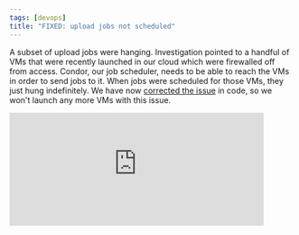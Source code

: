 ```yaml
---
tags: [devops]
title: "FIXED: upload jobs not scheduled"
---
```


A subset of upload jobs were hanging. Investigation pointed to a handful of VMs that were recently launched in our cloud which were firewalled off from access. Condor, our job scheduler, needs to be able to reach the VMs in order to send jobs to it. When jobs were scheduled for those VMs, they just hung indefinitely. We have now [corrected the issue](https://github.com/usegalaxy-eu/vgcn-infrastructure/commit/bee93bfddc6df37147defeeeacbe8e6c1ba77ca1) in code, so we won't launch any more VMs with this issue.

<iframe src="https://grafana.denbi.uni-freiburg.de/dashboard-solo/snapshot/8wMDuICfchwO67RE5M9IWDK4ZGA87hhB?refresh=1m&orgId=1&panelId=5&theme=light" width="450" height="200" frameborder="0"></iframe>
